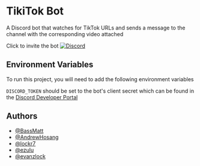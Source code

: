 # TikiTok Bot

A Discord bot that watches for TikTok URLs and sends a message to the channel with the corresponding video attached

Click  to invite the bot [![Discord](https://badgen.net/badge/icon/discord?icon=discord&label)](https://discord.com/api/oauth2/authorize?client_id=897382362894204998&permissions=380104723520&scope=bot)

## Environment Variables

To run this project, you will need to add the following environment variables

`DISCORD_TOKEN` should be set to the bot's client secret which can be found in the [Discord Developer Portal](https://discord.com/developers/applications)

## Authors

- [@BassMatt](https://www.github.com/BassMatt)
- [@AndrewHosang](https://www.github.com/AndrewHosang)
- [@lockr7](https://www.github.com/lockr7)
- [@ezulu](https://www.github.com/ezulu)
- [@evanzlock](https://www.github.com/evanzlock)

